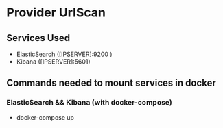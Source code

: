 # Provider UrlScan

## Services Used

* ElasticSearch ([IPSERVER]:9200 )
* Kibana ([IPSERVER]:5601)


## Commands needed to mount services in docker

### ElasticSearch && Kibana (with docker-compose)

* docker-compose up